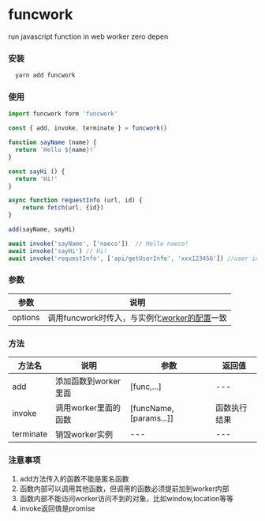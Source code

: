 # funcwork
run javascript function in web worker
zero depen


### 安装
```javascript
  yarn add funcwork
```

### 使用
```javascript
import funcwork form 'funcwork'

const { add, invoke, terminate } = funcwork()

function sayName (name) {
  return `Hello ${name}!`
}

const sayHi () {
  return 'Hi!'
}

async function requestInfo (url, id) {
    return fetch(url, {id})
}

add(sayName, sayHi)

await invoke('sayName', ['naeco'])  // Hello naeco!
await invoke('sayHi') // Hi!
await invoke('requestInfo', ['api/getUserInfo', 'xxx123456']) //user info...
```

### 参数

| 参数    | 说明                                                         |
| ------- | ------------------------------------------------------------ |
| options | 调用funcwork时传入，与实例化[worker的配置](https://developer.mozilla.org/zh-CN/docs/Web/API/Web_Workers_API/Using_web_workers)一致 |

### 方法

| 方法名    | 说明                 | 参数                     | 返回值       |
| --------- | -------------------- | ------------------------ | ------------ |
| add       | 添加函数到worker里面 | [func,...]               | ---          |
| invoke    | 调用worker里面的函数 | [funcName,  [params...]] | 函数执行结果 |
| terminate | 销毁worker实例       | ---                      | ---          |

### 注意事项

1. add方法传入的函数不能是匿名函数
2. 函数内部可以调用其他函数，但调用的函数必须提前加到worker内部
3. 函数内部不能访问worker访问不到的对象，比如window,location等等
4. invoke返回值是promise
